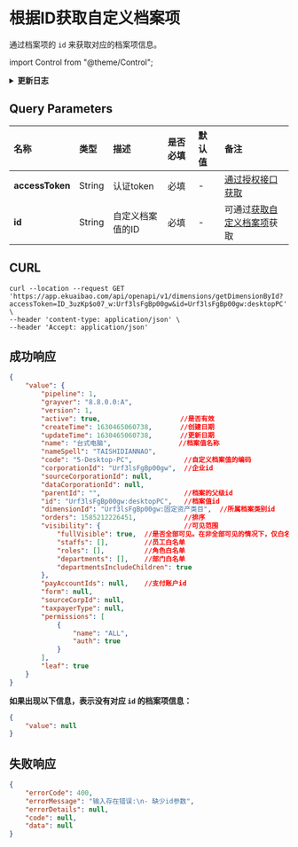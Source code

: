 # 根据ID获取自定义档案项
通过档案项的 `id` 来获取对应的档案项信息。

import Control from "@theme/Control";

<Control
method="GET"
url="/api/openapi/v1/dimensions/getDimensionById"
/>

<details>
  <summary><b>更新日志</b></summary>
  <div>

  [**0.7.159**](/docs/open-api/notice/update-log#07159) -> 🆕 新增了本接口。<br/>

  </div>
</details>

## Query Parameters

| 名称 | 类型 | 描述 | 是否必填 | 默认值 | 备注 |
| :--- | :--- | :--- | :--- |:--- | :--- |
| **accessToken** | String | 认证token	   | 必填  | - | [通过授权接口获取](/docs/open-api/getting-started/auth) |
| **id**          | String | 自定义档案值的ID | 必填  | - | 可通过[获取自定义档案项](/docs/open-api/dimensions/get-dimension-items)获取 |

## CURL
```shell
curl --location --request GET 'https://app.ekuaibao.com/api/openapi/v1/dimensions/getDimensionById?accessToken=ID_3uzKp$o07_w:Urf3lsFgBp00gw&id=Urf3lsFgBp00gw:desktopPC' \
--header 'content-type: application/json' \
--header 'Accept: application/json'
```

## 成功响应
```json
{
    "value": {
        "pipeline": 1,
        "grayver": "8.8.0.0:A",
        "version": 1,
        "active": true,                    //是否有效
        "createTime": 1630465060738,       //创建日期
        "updateTime": 1630465060738,       //更新日期
        "name": "台式电脑",                 //档案值名称
        "nameSpell": "TAISHIDIANNAO",
        "code": "5-Desktop-PC",             //自定义档案值的编码
        "corporationId": "Urf3lsFgBp00gw",  //企业id
        "sourceCorporationId": null,
        "dataCorporationId": null,
        "parentId": "",                     //档案的父级id
        "id": "Urf3lsFgBp00gw:desktopPC",   //档案值id
        "dimensionId": "Urf3lsFgBp00gw:固定资产类目",  //所属档案类别id
        "orders": 1585212226451,            //排序
        "visibility": {                     //可见范围
            "fullVisible": true,  //是否全部可见。在非全部可见的情况下，仅白名单内的员工可见。
            "staffs": [],         //员工白名单
            "roles": [],          //角色白名单
            "departments": [],    //部门白名单
            "departmentsIncludeChildren": true
        },
        "payAccountIds": null,    //支付账户id
        "form": null,
        "sourceCorpId": null,
        "taxpayerType": null,
        "permissions": [
            {
                "name": "ALL",
                "auth": true
            }
        ],
        "leaf": true
    }
}
```

**如果出现以下信息，表示没有对应 `id` 的档案项信息：**
```json
{
    "value": null
}
```

## 失败响应
```json
{
    "errorCode": 400,
    "errorMessage": "输入存在错误:\n- 缺少id参数",
    "errorDetails": null,
    "code": null,
    "data": null
}
```
